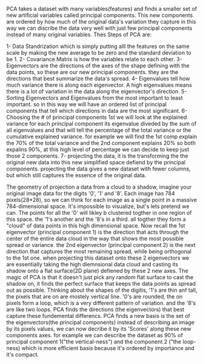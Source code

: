 PCA takes a dataset with many variables(features) and finds a smaller set of new artificial variables called principal components. This new components are ordered by how much of the original data's variation they capture in this way we can discribe the data very well with just few principal components instead of many original variables. Thes Steps of PCA are:

1- Data Standrization which is simply putting alll the features on the same scale by making the new average to be zero and the standard deviation to be 1.
2- Covariance Matrix is how the variables relate to each other.
3- Eigenvectors are the directions of the axes of the shape defining with the data points, so these are our new principal components. they are the directions that best summarize the data's spread.
4- Eigenvalues tell how much variance there is along each eigenvector. A high eigenvalues means there is a lot of variation in the data along the eigenvector's direction.
5- Sorting Eigenvectors and Eigenvalues from the most important to least important. so in this way we will have an ordered list of principal components that tell which directions in data are the most significant.
6- Choosing the # of principal components 1st we will look at the explained variance for each principal component its eigenvalue diveded by the sum of all eigenvalues and that will tell the percentage of the total variance or the cumulative explained variance. for example we will find the 1st comp explain the 70% of the total variance and the 2nd component explains 20% so both expalins 90%, at this high level of percentage we can decide to keep just those 2 components.
7- projecting the data, it is the transforming the the original new data into this new simplified space defiend by the principal components. projecting the data gives a new dataset with fewer columns, but which still captures the essence of the original data.

The geometry of projection a data from a cloud to a shadow, imagine your original image data for the digits '0', '1' and '8'. Each image has 784 pixels(28*28), so we can think for each image as a single point in a massive 784-dimensional space. It's impossible to visualize, but's lets pretend we can. The points for all the '0' will likley b clustered togther in one region of this space. the '1's another and the '8's in a third. all togther they form a "cloud" of data points in this high dimensional space. Now recall the 1st eigenvector (principal component 1) is the direction that acts through the center of the entire data cloud in the way that shows the most possible spread or variance. the 2nd eigenvector (principal component 2) is the next direction that captures the most remaining spread, while being orthogonal to the 1st one. when projecting this dataset onto these 2 eigenvectors we are essentially taking the high diemnsional data cloud and casting its shadow onto a flat surface(2D plane) defiened by these 2 new axes. 
The magic of PCA is that it doesn't just pick any random flat surface to cast the shadow on, it finds the perfect surface that keeps the data points as spread out as possible.
Thinking about the shapes of the digitis, '1's are thin anf tall, the pixels that are on are mostely vertical line. '0's are rounded, the on pixels form a loop, which is a very different pattern of variation. and the '8's are like two loops.
PCA finds the directions (the eigenvectors) that best capture these fundemental differencs. PCA finds a new basis is the set of the eigenvectors(the principal components) instead of describing an image by its pixels values, we can now decribe it by its 'Scores' along these new components axes. for example we can describe the dataset as 90% of principal component 1("the vertical-ness") and the component 2 ("the loop-ness) which is more efficient basis because it's ordered by importance and it's compact. 


